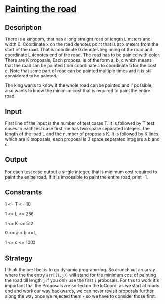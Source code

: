 # [Painting the road](http://www.hackerearth.com/problem/algorithm/painting-the-road/)

## Description
There is a kingdom, that has a long straight road of length L meters and width 0. Coordinate x on the road denotes point that is at x meters from the start of the road. That is coordinate 0 denotes beginning of the road and coordinate L denotes end of the road. The road has to be painted with color. There are K proposals, Each proposal is of the form a, b, c which means that the road can be painted from coordinate a to coordinate b for the cost c. Note that some part of road can be painted multiple times and it is still considered to be painted.

The king wants to know if the whole road can be painted and if possible, also wants to know the minimum cost that is required to paint the entire road.

## Input
First line of the input is the number of test cases T. It is followed by T test cases.In each test case first line has two space separated integers, the length of the road L and the number of proposals K. It is followed by K lines, which are K proposals, each proposal is 3 space separated integers a b and c.

## Output
For each test case output a single integer, that is minimum cost required to paint the enitre road. If it is impossible to paint the entire road, print -1.

## Constraints
1 <= T <= 10

1 <= L <= 256

1 <= K <= 512

0 <= a < b <= L

1 <= c <= 1000

## Strategy
I think the best bet is to go dynamic programming.
So crunch out an array where the the entry `arr[(i,j)]` will stand for the minimum cost of painting the road till length `j` if you only use the first `i` probosals.
For this to work it's important that the Proposals are sorted on the toCoord, as we start at roads end and work our way backwards, we can never revisit proposals further along the way once we rejected them - so we have to consider those first.